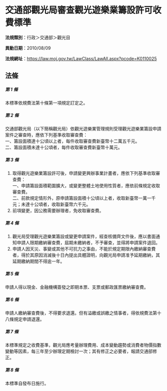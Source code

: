 # 交通部觀光局審查觀光遊樂業籌設許可收費標準

**法規類別**：行政＞交通部＞觀光目

**異動日期**：2010/08/09  

**法規網址**：https://law.moj.gov.tw/LawClass/LawAll.aspx?pcode=K0110025





## 法條
##### 第 1 條
本標準依規費法第十條第一項規定訂定之。

##### 第 2 條
交通部觀光局（以下簡稱觀光局）依觀光遊樂業管理規則受理觀光遊樂業籌設申請案件之審查時，應依下列基準收取審查費：  
一、籌設面積達十公頃以上者，每件收取審查費新臺幣十二萬五千元。  
二、籌設面積未達十公頃者，每件收取審查費新臺幣十萬元。

##### 第 3 條
1. 取得觀光遊樂業籌設許可後，申請變更興辦事業計畫者，應依下列基準收取審查費：  
一、申請籌設面積範圍擴大，或變更整體土地使用性質者，應依前條規定收取審查費。  
二、前款規定情形外，原申請籌設面積十公頃以上者，收取新臺幣一萬一千元；未達十公頃者，收取新臺幣六千元。
1. 前項變更，因公務需要辦理者，免收取審查費。

##### 第 4 條
1. 觀光局受理觀光遊樂業籌設或變更申請案件，經查核備齊文件後，應以書面通知申請人限期繳納審查費，屆期未繳納者，不予審查，並得將申請案件退回。
1. 申請人因天災、事變或其他不可抗力之事由，不能於規定期限內繳納審查費者，得於其原因消滅後十日內提出具體證明，向觀光局申請准予延期繳納，其延期繳納期間不得逾一年。

##### 第 5 條
申請人得以現金、金融機構簽發之即期本票、支票或郵政匯票繳納審查費。

##### 第 6 條
申請人繳納審查費後，不得要求退還。但有溢繳或誤繳之情事者，得依規費法第十八條規定申請退還。

##### 第 7 條
本標準規定之收費基準，觀光局應考量辦理費用、成本變動趨勢或消費者物價指數變動等因素，每三年至少辦理定期檢討一次；其有修正之必要者，報請交通部修正。

##### 第 8 條
本標準自發布日施行。


